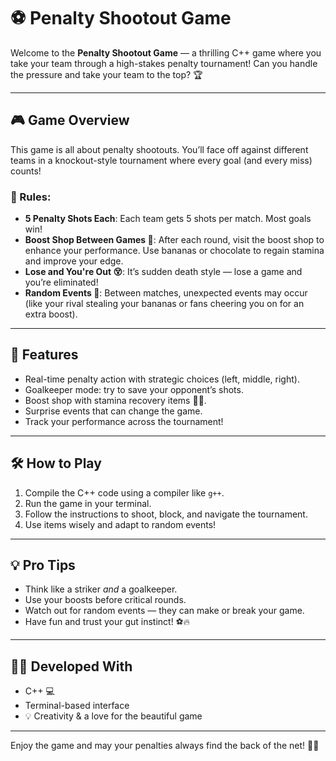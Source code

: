 # ⚽ Penalty Shootout Game

Welcome to the **Penalty Shootout Game** — a thrilling C++ game where you take your team through a high-stakes penalty tournament! Can you handle the pressure and take your team to the top? 🏆

---

## 🎮 Game Overview

This game is all about penalty shootouts. You’ll face off against different teams in a knockout-style tournament where every goal (and every miss) counts!

### 📜 Rules:

- **5 Penalty Shots Each**: Each team gets 5 shots per match. Most goals win!
- **Boost Shop Between Games 🛒**: After each round, visit the boost shop to enhance your performance. Use bananas or chocolate to regain stamina and improve your edge.
- **Lose and You're Out 😵**: It’s sudden death style — lose a game and you’re eliminated!
- **Random Events 🔮**: Between matches, unexpected events may occur (like your rival stealing your bananas or fans cheering you on for an extra boost).

---

## 🧠 Features

- Real-time penalty action with strategic choices (left, middle, right).
- Goalkeeper mode: try to save your opponent’s shots.
- Boost shop with stamina recovery items 🍌🍫.
- Surprise events that can change the game.
- Track your performance across the tournament!

---

## 🛠️ How to Play

1. Compile the C++ code using a compiler like `g++`.
2. Run the game in your terminal.
3. Follow the instructions to shoot, block, and navigate the tournament.
4. Use items wisely and adapt to random events!

---

## 💡 Pro Tips

- Think like a striker *and* a goalkeeper.
- Use your boosts before critical rounds.
- Watch out for random events — they can make or break your game.
- Have fun and trust your gut instinct! ⚽🔥

---

## 👨‍💻 Developed With

- C++ 💻
- Terminal-based interface
- 💡 Creativity & a love for the beautiful game

---

Enjoy the game and may your penalties always find the back of the net! 🎯🥅

